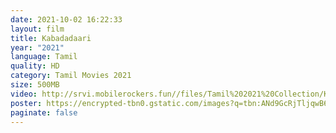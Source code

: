 ```yaml
---
date: 2021-10-02 16:22:33
layout: film
title: Kabadadaari
year: "2021"
language: Tamil
quality: HD
category: Tamil Movies 2021
size: 500MB
video: http://srvi.mobilerockers.fun//files/Tamil%202021%20Collection/Kabadadaari%20(2021)/Kabadadaari%20(2021)%20Full%20Movies/Kabadadaari%20(2021)%20HDRip/Kabadadaari%20(2021)%20HDRip%20Single%20Part.mp4
poster: https://encrypted-tbn0.gstatic.com/images?q=tbn:ANd9GcRjTljqwB64_IB_7o4gSbxk5Bn6V8GxYblgjQ&usqp=CAU
paginate: false
---
```

